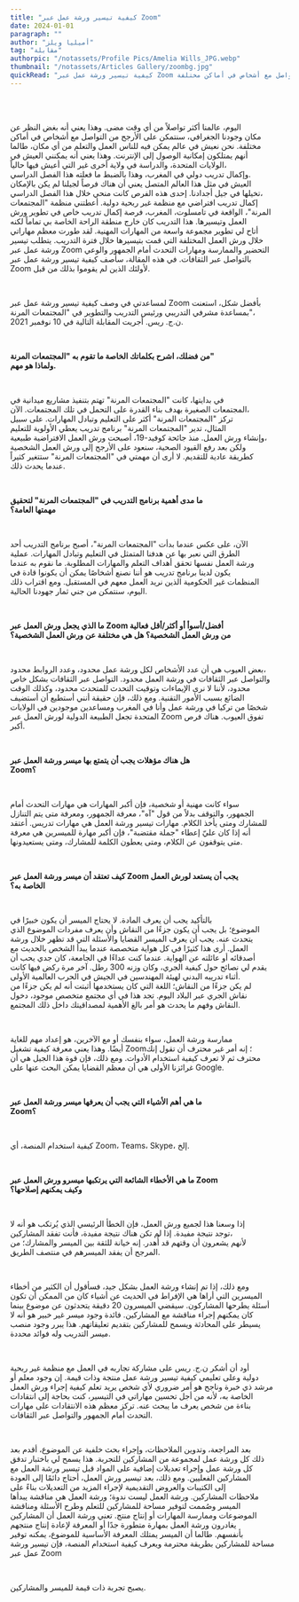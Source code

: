 ```yaml
---
title: "كيفية تيسير ورشة عمل عبر Zoom"
date: 2024-01-01
paragraph: ""
author: "أميليا ويلز"
tag: "مقابلة"
authorpic: "/notassets/Profile Pics/Amelia Wills_JPG.webp"
thumbnail: "/notassets/Articles Gallery/zoombg.jpg"
quickRead: "كيفية تيسير ورشة عمل عبر Zoom بقلم أميليا ويلز اليوم، عالمنا أكثر تواصلاً من أي وقت مضى. وهذا يعني أنه بغض النظر عن مكان وجودنا الجغرافي، سنتمكن على الأرجح من التواصل مع أشخاص في أماكن مختلفة..."
---
```


<span style="white-space: pre;">

اليوم، عالمنا أكثر تواصلاً من أي وقت مضى. وهذا يعني أنه بغض النظر عن مكان وجودنا الجغرافي، سنتمكن على الأرجح من التواصل مع أشخاص في أماكن مختلفة. نحن نعيش في عالم يمكن فيه للناس العمل والتعلم من أي مكان، طالما أنهم يمتلكون إمكانية الوصول إلى الإنترنت. وهذا يعني أنه يمكنني العيش في الولايات المتحدة، والدراسة في ولاية أخرى غير التي أعيش فيها حالياً، وإكمال تدريب دولي في المغرب، وهذا بالضبط ما فعلته هذا الفصل الدراسي. العيش في مثل هذا العالم المتصل يعني أن هناك فرصاً لجيلنا لم يكن بالإمكان تخيلها في جيل أجدادنا. إحدى هذه الفرص كانت منحي خلال هذا الفصل الدراسي، إكمال تدريب افتراضي مع منظمة غير ربحية دولية. أعطتني منظمة "المجتمعات المرنة"، الواقعة في تامسلوت، المغرب، فرصة إكمال تدريب خاص في تطوير ورش العمل وتيسيرها. هذا التدريب كان خارج منطقة الراحة الخاصة بي تماماً لكنه أتاح لي تطوير مجموعة واسعة من المهارات المهنية. لقد طورت معظم مهاراتي خلال ورش العمل المختلفة التي قمت بتيسيرها خلال فترة التدريب. يتطلب تيسير ورشة عمل عبر Zoom التحضير والممارسة ومهارات التحدث أمام الجمهور والوعي بالتواصل عبر الثقافات. في هذه المقالة، سأصف كيفية تيسير ورشة عمل عبر Zoom لأولئك الذين لم يقوموا بذلك من قبل.

لمساعدتي في وصف كيفية تيسير ورشة عمل عبر Zoom بأفضل شكل، استعنت بمساعدة مشرفي التدريبي ورئيس التدريب والتطوير في "المجتمعات المرنة"، ن.ج. ريس. أجريت المقابلة التالية في 10 نوفمبر 2021.

**من فضلك، اشرح بكلماتك الخاصة ما تقوم به "المجتمعات المرنة" ولماذا هو مهم.**

في بدايتها، كانت "المجتمعات المرنة" تهتم بتنفيذ مشاريع ميدانية في المجتمعات الصغيرة بهدف بناء القدرة على التحمل في تلك المجتمعات. الآن، تركز "المجتمعات المرنة" أكثر على التعليم وتبادل المهارات. على سبيل المثال، تدير "المجتمعات المرنة" برنامج تدريب يعطي الأولوية للتعليم وإنشاء ورش العمل. منذ جائحة كوفيد-19، أصبحت ورش العمل الافتراضية طبيعية، ولكن بعد رفع القيود الصحية، سنعود على الأرجح إلى ورش العمل الشخصية كطريقة عادية للتقديم. لا أرى أن مهمتي في "المجتمعات المرنة" ستتغير كثيراً عندما يحدث ذلك.

**ما مدى أهمية برنامج التدريب في "المجتمعات المرنة" لتحقيق مهمتها العامة؟**

الآن، على عكس عندما بدأت "المجتمعات المرنة"، أصبح برنامج التدريب أحد الطرق التي نعبر بها عن هدفنا المتمثل في التعليم وتبادل المهارات. عملية ورشة العمل نفسها تحقق أهداف التعلم والمهارات المطلوبة. ما نقوم به عندما يكون لدينا برنامج تدريب هو أننا نصنع أشخاصًا يمكن أن يكونوا قادة في المنظمات غير الحكومية الذين نريد العمل معهم في المستقبل. ومع اقتراب ذلك اليوم، سنتمكن من جني ثمار جهودنا الحالية.

**ما الذي يجعل ورش العمل عبر Zoom أفضل/أسوأ أو أكثر/أقل فعالية من ورش العمل الشخصية؟ هل هي مختلفة عن ورش العمل الشخصية؟**

بعض العيوب هي أن عدد الأشخاص لكل ورشة عمل محدود، وعدد الروابط محدود، والتواصل عبر الثقافات في ورشة العمل محدود. التواصل عبر الثقافات بشكل خاص محدود، لأننا لا نرى الإيماءات وتوقيت التحدث للمتحدث محدود، وكذلك الوقت الضائع بسبب الأمور التقنية. ومع ذلك، فإن حقيقة أنني أستطيع أن أستضيف شخصًا من تركيا في ورشة عمل وأنا في المغرب ومساعدين موجودين في الولايات المتحدة تجعل الطبيعة الدولية لورش العمل عبر Zoom تفوق العيوب. هناك فرص أكبر.

**هل هناك مؤهلات يجب أن يتمتع بها ميسر ورشة العمل عبر Zoom؟**

سواء كانت مهنية أو شخصية، فإن أكبر المهارات هي مهارات التحدث أمام الجمهور، والتوقف بدلاً من قول "آه"، معرفة الجمهور، ومعرفة متى يتم التنازل للمشارك ومتى يأخذ الكلام. مهارات تيسير ورشة العمل هي مهارات تدريس. أعتقد أنه إذا كان عليّ إعطاء "جملة مقتضبة"، فإن أكبر مهارة للميسرين هي معرفة متى يتوقفون عن الكلام، ومتى يعطون الكلمة للمشارك، ومتى يستعيدونها.

**كيف تعتقد أن ميسر ورشة العمل عبر Zoom يجب أن يستعد لورش العمل الخاصة به؟**

بالتأكيد يجب أن يعرف المادة. لا يحتاج الميسر أن يكون خبيرًا في الموضوع؛ بل يجب أن يكون جزءًا من النقاش وأن يعرف مفردات الموضوع الذي يتحدث عنه. يجب أن يعرف الميسر القضايا والأسئلة التي قد تظهر خلال ورشة العمل. أرى هذا كثيرًا في كل هواية متخصصة عندما يبدأ الشخص بالحديث مع أصدقائه أو عائلته عن الهواية. عندما كنت عداءًا في الجامعة، كان جدي يحب أن يقدم لي نصائح حول كيفية الجري، وكان وزنه 300 رطل. آخر مرة ركض فيها كانت أثناء تدريبه البدني لهيئة المهندسين في الجيش في الحرب العالمية الأولى. لم يكن جزءًا من النقاش؛ اللغة التي كان يستخدمها أثبتت أنه لم يكن جزءًا من نقاش الجري عبر البلاد اليوم. تجد هذا في أي مجتمع متخصص موجود، دخول النقاش وفهم ما يحدث هو أمر بالغ الأهمية لمصداقيتك داخل ذلك المجتمع.

ممارسة ورشة العمل، سواء بنفسك أو مع الآخرين، هو إعداد مهم للغاية أيضًا. وهذا يعني معرفة كيفية تشغيل Zoom؛ إنه أمر غير محترف أن تقول إنك محترف ثم لا تعرف كيفية استخدام الأدوات. ومع ذلك، فإن قوة هذا الجيل هي أن غرائزنا الأولى هي أن معظم القضايا يمكن البحث عنها على Google.

**ما هي أهم الأشياء التي يجب أن يعرفها ميسر ورشة العمل عبر Zoom؟**

كيفية استخدام المنصة، أي Zoom، Teams، Skype، إلخ.

**ما هي الأخطاء الشائعة التي يرتكبها ميسرو ورش العمل عبر Zoom وكيف يمكنهم إصلاحها؟**

إذا وسعنا هذا لجميع ورش العمل، فإن الخطأ الرئيسي الذي يُرتكب هو أنه لا توجد نتيجة مفيدة. إذا لم تكن هناك نتيجة مفيدة، فأنت تفقد المشاركين، لأنهم يشعرون أن وقتهم قد أُهدر. إنه خيانة للثقة بين الميسر والمشارك؛ من المرجح أن يفقد الميسرهم في منتصف الطريق.

ومع ذلك، إذا تم إنشاء ورشة العمل بشكل جيد، فسأقول أن الكثير من أخطاء الميسرين التي أراها هي الإفراط في الحديث عن أشياء كان من الممكن أن تكون أسئلة يطرحها المشاركون. سيقضي الميسرون 20 دقيقة يتحدثون عن موضوع بينما كان يمكنهم إجراء مناقشة مع المشاركين. فائدة وجود ميسر غير خبير هو أنه لا يسيطر على المحادثة ويسمح للمشاركين بتقديم تعليقاتهم. هذا يبرر وجود منصب ميسر التدريب وله فوائد محددة.

أود أن أشكر ن.ج. ريس على مشاركة تجاربه في العمل مع منظمة غير ربحية دولية وعلى تعليمي كيفية تيسير ورشة عمل منتجة وذات قيمة. إن وجود معلم أو مرشد ذي خبرة وناجح هو أمر ضروري لأي شخص يريد تعلم كيفية إجراء ورش العمل الخاصة به، لأنه من أجل تحسين مهاراتي في التيسير، كنت بحاجة إلى انتقادات بناءة من شخص يعرف ما يبحث عنه. تركز معظم هذه الانتقادات على مهارات التحدث أمام الجمهور والتواصل عبر الثقافات.

بعد المراجعة، وتدوين الملاحظات، وإجراء بحث خلفية عن الموضوع، أقدم بعد ذلك كل ورشة عمل لمجموعة من المشاركين للتجربة. هذا يسمح لي باختبار تدفق كل ورشة عمل وإجراء تعديلات إضافية على المواد قبل تيسير ورشة العمل مع المشاركين الفعليين. ومع ذلك، بعد تيسير ورش العمل، أحتاج دائمًا إلى العودة إلى الكتيبات والعروض التقديمية لإجراء المزيد من التعديلات بناءً على ملاحظات المشاركين. ورشة العمل ليست ندوة؛ ورشة العمل هي مناقشة يبدأها الميسر وصُممت لتوفير مساحة للمشاركين للتعلم وطرح الأسئلة ومناقشة الموضوعات وممارسة المهارات أو إنتاج منتج. تعني ورشة العمل أن المشاركين يغادرون ورشة العمل بمهارة متطورة جدًا أو المعرفة لإعادة إنتاج منتجهم بأنفسهم. طالما أن الميسر يمتلك المعرفة الأساسية للموضوع، يمكنه توفير مساحة للمشاركين بطريقة محترمة ويعرف كيفية استخدام المنصة، فإن تيسير ورشة عمل عبر Zoom

يصبح تجربة ذات قيمة للميسر والمشاركين.
</span>

